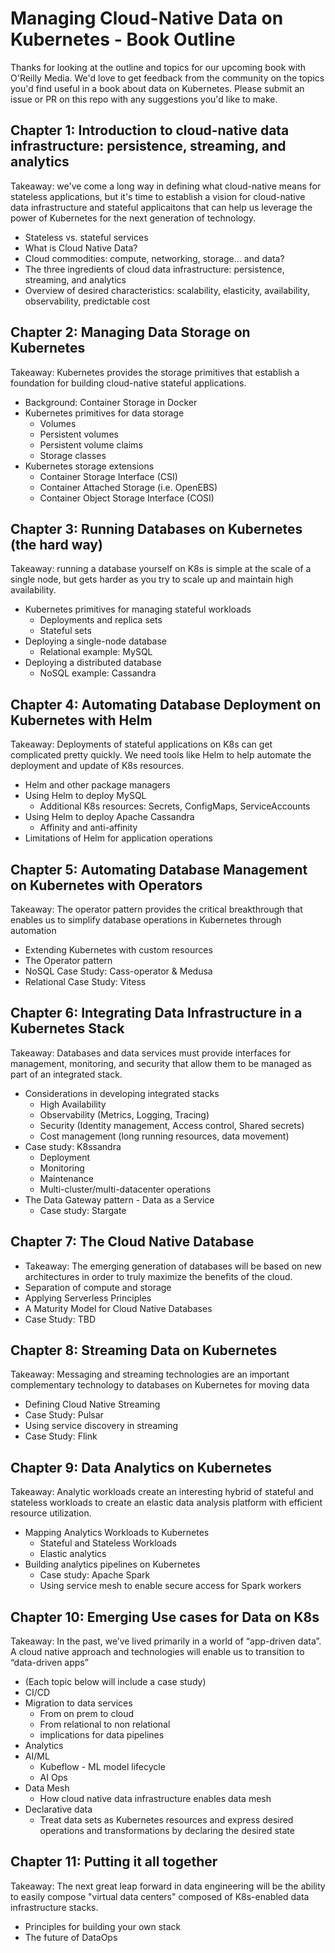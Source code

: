 # Managing Cloud-Native Data on Kubernetes - Book Outline

Thanks for looking at the outline and topics for our upcoming book with O'Reilly Media. 
We'd love to get feedback from the community on the topics you'd find useful in a book about data on Kubernetes. 
Please submit an issue or PR on this repo with any suggestions you'd like to make.


## Chapter 1: Introduction to cloud-native data infrastructure: persistence, streaming, and analytics
Takeaway: we've come a long way in defining what cloud-native means for stateless applications, but it's time to establish a vision for cloud-native data infrastructure and stateful applicaitons that can help us leverage the power of Kubernetes for the next generation of technology.

*   Stateless vs. stateful services
*   What is Cloud Native Data?
*   Cloud commodities: compute, networking, storage… and data?
*   The three ingredients of cloud data infrastructure: persistence, streaming, and analytics
*   Overview of desired characteristics: scalability, elasticity, availability, observability, predictable cost

## Chapter 2: Managing Data Storage on Kubernetes
Takeaway: Kubernetes provides the storage primitives that establish a foundation for building cloud-native stateful applications.

*   Background: Container Storage in Docker
*   Kubernetes primitives for data storage
    *   Volumes
    *   Persistent volumes
    *   Persistent volume claims
    *   Storage classes
*   Kubernetes storage extensions
    *   Container Storage Interface (CSI) 
    *   Container Attached Storage (i.e. OpenEBS)
    *   Container Object Storage Interface (COSI)

## Chapter 3: Running Databases on Kubernetes (the hard way)
Takeaway: running a database yourself on K8s is simple at the scale of a single node, but gets harder as you try to scale up and maintain high availability.

*  Kubernetes primitives for managing stateful workloads
    *   Deployments and replica sets
    *   Stateful sets
*   Deploying a single-node database
    *   Relational example: MySQL
*   Deploying a distributed database
    *   NoSQL example: Cassandra

## Chapter 4: Automating Database Deployment on Kubernetes with Helm
Takeaway: Deployments of stateful applications on K8s can get complicated pretty quickly. We need tools like Helm to help automate the deployment and update of K8s resources.

*   Helm and other package managers
*   Using Helm to deploy MySQL
    *   Additional K8s resources: Secrets, ConfigMaps, ServiceAccounts
*   Using Helm to deploy Apache Cassandra
    *   Affinity and anti-affinity
*   Limitations of Helm for application operations

## Chapter 5: Automating Database Management on Kubernetes with Operators
Takeaway: The operator pattern provides the critical breakthrough that enables us to simplify database operations in Kubernetes through automation

*   Extending Kubernetes with custom resources
*   The Operator pattern
*   NoSQL Case Study: Cass-operator & Medusa
*   Relational Case Study: Vitess

## Chapter 6: Integrating Data Infrastructure in a Kubernetes Stack
Takeaway: Databases and data services must provide interfaces for management, monitoring, and security that allow them to be managed as part of an integrated stack. 

*   Considerations in developing integrated stacks
    *   High Availability
    *   Observability (Metrics, Logging, Tracing)
    *   Security (Identity management, Access control, Shared secrets)
    *   Cost management (long running resources, data movement)
*   Case study: K8ssandra
    *   Deployment
    *   Monitoring 
    *   Maintenance
    *   Multi-cluster/multi-datacenter operations
*   The Data Gateway pattern - Data as a Service
    *   Case study: Stargate

## Chapter 7: The Cloud Native Database
*   Takeaway: The emerging generation of databases will be based on new architectures in order to truly maximize the benefits of the cloud.
*   Separation of compute and storage
*   Applying Serverless Principles
*   A Maturity Model for Cloud Native Databases
*   Case Study: TBD
   
## Chapter 8: Streaming Data on Kubernetes
Takeaway: Messaging and streaming technologies are an important complementary technology to databases on Kubernetes for moving data

*   Defining Cloud Native Streaming
*   Case Study: Pulsar
*   Using service discovery in streaming
*   Case Study: Flink

## Chapter 9: Data Analytics on Kubernetes
Takeaway: Analytic workloads create an interesting hybrid of stateful and stateless workloads to create an elastic data analysis platform with efficient resource utilization. 

*   Mapping Analytics Workloads to Kubernetes
    *   Stateful and Stateless Workloads
    *   Elastic analytics
*   Building analytics pipelines on Kubernetes
    *   Case study: Apache Spark
    *   Using service mesh to enable secure access for Spark workers

## Chapter 10: Emerging Use cases for Data on K8s
Takeaway: In the past, we’ve lived primarily in a world of “app-driven data”. A cloud native approach and technologies will enable us to transition to “data-driven apps”

*   (Each topic below will include a case study)
*   CI/CD
*   Migration to data services
    *   From on prem to cloud
    *   From relational to non relational
    *   implications for data pipelines
*   Analytics
*   AI/ML
    *   Kubeflow - ML model lifecycle
    *   AI Ops
*   Data Mesh 
    *   How cloud native data infrastructure enables data mesh
*   Declarative data
    *   Treat data sets as Kubernetes resources and express desired operations and transformations by declaring the desired state

## Chapter 11: Putting it all together
Takeaway: The next great leap forward in data engineering will be the ability to easily compose "virtual data centers" composed of K8s-enabled data infrastructure stacks.

*   Principles for building your own stack
*   The future of DataOps

